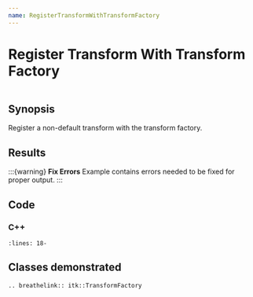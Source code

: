 ```yaml
---
name: RegisterTransformWithTransformFactory
---
```


# Register Transform With Transform Factory

```{index} single: TransformFactory pair: factory; transform pair: register; transform
```

## Synopsis

Register a non-default transform with the transform factory.

## Results

:::{warning}
**Fix Errors**
Example contains errors needed to be fixed for proper output.
:::

## Code

### C++

```{literalinclude} Code.cxx
:lines: 18-
```

## Classes demonstrated

```{eval-rst}
.. breathelink:: itk::TransformFactory
```
